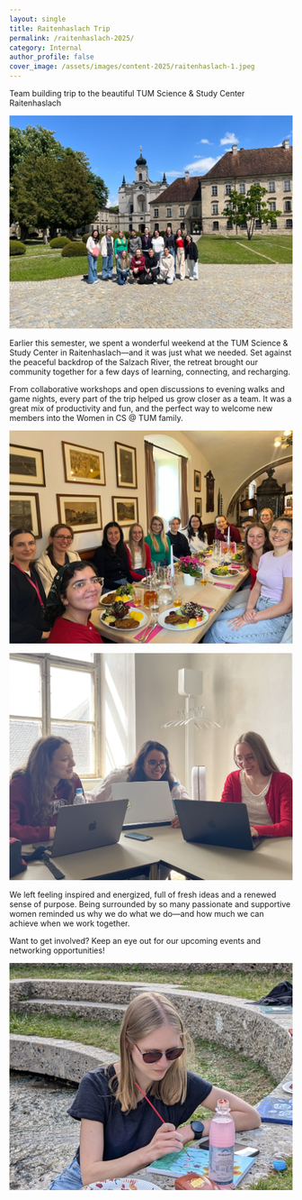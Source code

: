 ```yaml
---
layout: single
title: Raitenhaslach Trip
permalink: /raitenhaslach-2025/
category: Internal
author_profile: false
cover_image: /assets/images/content-2025/raitenhaslach-1.jpeg
---
```


Team building trip to the beautiful TUM Science & Study Center Raitenhaslach 

![](/assets/images/content-2025/raitenhaslach-1.jpeg)

Earlier this semester, we spent a wonderful weekend at the TUM Science & Study Center in Raitenhaslach—and it was just what we needed. Set against the peaceful backdrop of the Salzach River, the retreat brought our community together for a few days of learning, connecting, and recharging.

From collaborative workshops and open discussions to evening walks and game nights, every part of the trip helped us grow closer as a team. It was a great mix of productivity and fun, and the perfect way to welcome new members into the Women in CS @ TUM family.

![](/assets/images/content-2025/raitenhaslach-2.jpeg)

![](/assets/images/content-2025/raitenhaslach-3.jpeg)

We left feeling inspired and energized, full of fresh ideas and a renewed sense of purpose. Being surrounded by so many passionate and supportive women reminded us why we do what we do—and how much we can achieve when we work together.

Want to get involved? Keep an eye out for our upcoming events and networking opportunities!

![](/assets/images/content-2025/raitenhaslach-4.jpeg)
